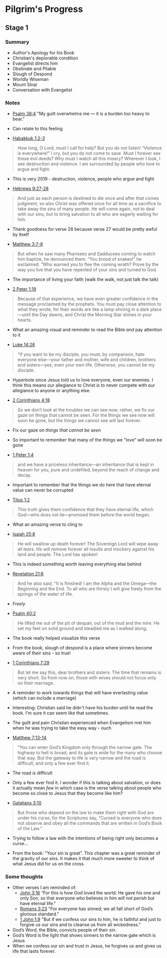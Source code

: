 # Pilgrim's Progress
## Stage 1

### Summary
* Author's Apology for his Book
* Christian's deplorable condition
* Evangelist directs him
* Obstinate and Pliable
* Slough of Despond
* Worldly Wiseman
* Mount Sinai
* Conversation with Evangelist


### Notes

* [Psalm 38:4](https://www.biblegateway.com/passage/?search=Psalm+38%3A4&version=NLT) "My guilt overwhelms me — it is a burden too heavy to bear."
* Can relate to this feeling


* [Habakkuk 1:2-3 ](https://www.biblegateway.com/passage/?search=Habakkuk+1%3A2-3&version=NLT)
> How long, O Lord, must I call for help?
    But you do not listen!
 “Violence is everywhere!” I cry,
    but you do not come to save.
 Must I forever see these evil deeds?
    Why must I watch all this misery?
 Wherever I look,
    I see destruction and violence.
 I am surrounded by people
    who love to argue and fight.
    
* This is very 2019 - destruction, violence, people who argue and fight

* [Hebrews 9:27-28](https://www.biblegateway.com/passage/?search=Hebrews+9%3A27&version=NLT)
> And just as each person is destined to die once and after that comes judgment, so also Christ was offered once for all time as a sacrifice to take away the sins of many people. He will come again, not to deal with our sins, but to bring salvation to all who are eagerly waiting for him.

* Thank goodness for verse 28 because verse 27 would be pretty awful by itself

* [Matthew 3:7-8](https://www.biblegateway.com/passage/?search=matthew+3%3A7-8&version=NLT) 
> But when he saw many Pharisees and Sadducees coming to watch him baptize, he denounced them. “You brood of snakes!” he exclaimed. “Who warned you to flee the coming wrath? Prove by the way you live that you have repented of your sins and turned to God.
* The importance of living your faith (walk the walk, not just talk the talk)


* [2 Peter 1:19](https://www.biblegateway.com/passage/?search=2+Peter+1%3A19&version=NLT)
> Because of that experience, we have even greater confidence in the message proclaimed by the prophets. You must pay close attention to what they wrote, for their words are like a lamp shining in a dark place—until the Day dawns, and Christ the Morning Star shines in your hearts.
* What an amazing visual and reminder to read the Bible *and* pay attention to it

* [Luke 14:26](https://www.biblegateway.com/passage/?search=Luke+14%3A26&version=NLT)
> “If you want to be my disciple, you must, by comparison, hate everyone else—your father and mother, wife and children, brothers and sisters—yes, even your own life. Otherwise, you cannot be my disciple.
* Hyperbole since Jesus told us to love everyone, even our enemies.  I think this means our allegiance to Christ is to never compete with our allegiance to anyone or anything else.

* [2 Corinthians 4:18](https://www.biblegateway.com/passage/?search=2+Corinthians+4%3A18&version=NLT)
> So we don’t look at the troubles we can see now; rather, we fix our gaze on things that cannot be seen. For the things we see now will soon be gone, but the things we cannot see will last forever.
* Fix our gaze on *things that cannot be seen*
* So important to remember that many of the things we "love"  will soon be gone

* [1 Peter 1:4](https://www.biblegateway.com/passage/?search=1+Peter+1%3A4&version=NLT)
> and we have a priceless inheritance—an inheritance that is kept in heaven for you, pure and undefiled, beyond the reach of change and decay.
* Important to remember that the things we do here that have eternal value can never be corrupted

* [Titus 1:2](https://www.biblegateway.com/passage/?search=Titus+1%3A2&version=NLT)
> This truth gives them confidence that they have eternal life, which God—who does not lie—promised them before the world began.
* What an amazing verse to cling to

* [Isaiah 25:8](https://www.biblegateway.com/passage/?search=Isaiah+25%3A8&version=NLT)
> He will swallow up death forever!
    The Sovereign Lord will wipe away all tears.
He will remove forever all insults and mockery
    against his land and people.
    The Lord has spoken!
* This is indeed something worth leaving everything else behind

* [Revelation 21:6](https://www.biblegateway.com/passage/?search=Revelation+21%3A6&version=NLT)
> And he also said, “It is finished! I am the Alpha and the Omega—the Beginning and the End. To all who are thirsty I will give freely from the springs of the water of life.
* *Freely* 

* [Psalm 40:2](https://www.biblegateway.com/passage/?search=Psalm+40%3A2&version=NLT)
> He lifted me out of the pit of despair,
    out of the mud and the mire.
He set my feet on solid ground
    and steadied me as I walked along.
* The book really helped visualize this verse

* From the book, slough of despond is a place where sinners become aware of their sins - so true!

* [1 Corinthians 7:29](https://www.biblegateway.com/passage/?search=1+Corinthians+7%3A29&version=NLT)
> But let me say this, dear brothers and sisters: The time that remains is very short. So from now on, those with wives should not focus only on their marriage.
* A reminder to work towards things that will have everlasting value (which can include a marriage)

* Interesting: Christian said he didn't have his burden until he read the book.  I'm sure it can seem like that sometimes.

* The gulit and pain Christian experienced when Evangelism met him when he was trying to take the easy way - ouch

* [Matthew 7:13-14](https://www.biblegateway.com/passage/?search=Matthew+7%3A13-14&version=NLT)
> “You can enter God’s Kingdom only through the narrow gate. The highway to hell is broad, and its gate is wide for the many who choose that way. But the gateway to life is very narrow and the road is difficult, and only a few ever find it.
* The road *is* difficult
* Only a few ever find it.  I wonder if this is talking about salvation, or does it actually mean *few* in which case is the verse talking about people who become so close to Jesus that they become like him?

* [Galatians 3:10](https://www.biblegateway.com/passage/?search=Galatians+3%3A10&version=NLT)
> But those who depend on the law to make them right with God are under his curse, for the Scriptures say, “Cursed is everyone who does not observe and obey all the commands that are written in God’s Book of the Law.”
* Trying to follow a law with the intentions of being right only becomes a curse...

* From the book: "Your sin is great".  This chapter was a great reminder of the gravity of our sins.  It makes it that much more sweeter to think of what Jesus did for us on the cross.

### Some thoughts

* Other verses I am reminded of:
	* [John 3:16](https://www.biblegateway.com/passage/?search=John+3%3A16&version=NLT) “For this is how God loved the world: He gave his one and only Son, so that everyone who believes in him will not perish but have eternal life."
	* [Romans 3:23](https://www.biblegateway.com/passage/?search=Romans+3%3A23&version=NLT) "For everyone has sinned; we all fall short of God’s glorious standard."
	* [1 John 1:9](https://www.biblegateway.com/passage/?search=1+John+1%3A9&version=NLT) "But if we confess our sins to him, he is faithful and just to forgive us our sins and to cleanse us from all wickedness."
* God’s Word, the Bible, convicts people of their sin.
* God’s Word is the light that shows sinners to the narrow gate which is Jesus
* When we confess our sin and trust in Jesus, he forgives us and gives us life that lasts forever.

